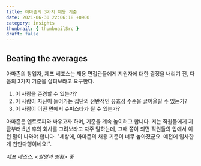 ```yaml
---
title: 아마존의 3가지 채용 기준
date: 2021-06-30 22:06:18 +0900
category: insights
thumbnail: { thumbnailSrc }
draft: false
---
```


## Beating the averages
아마존의 창업자, 제프 베조스는 채용 면접관들에게 지원자에 대한 결정을 내리기 전, 다음의 3가지 기준을 살펴보라고 요구한다.

1. 이 사람을 존경할 수 있는가?
2. 이 사람이 자신이 들어가는 집단의 전반적인 유효성 수준을 끌어올릴 수 있는가?
3. 이 사람이 어떤 면에서 슈퍼스타가 될 수 있는가?



아마존은 엔트로피와 싸우고자 하며, 기준을 계속 높이려고 합니다. 저는 직원들에게 지금부터 5년 후의 회사를 그려보라고 자주 말하는데, 그때 쯤이 되면 직원들의 입에서 이런 말이 나와야 합니다. "세상에, 아마존의 채용 기준이 너무 높아졌군요. 예전에 입사한 게 천만다행이네요!".


 
*제프 베조스, <발명과 방황> 중*